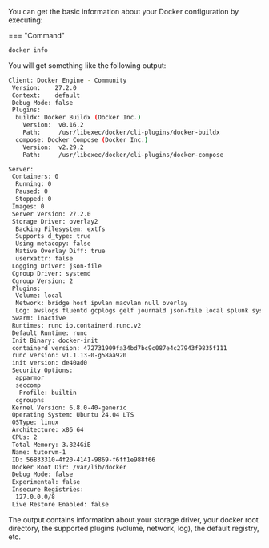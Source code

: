 You can get the basic information about your Docker configuration by executing:

=== "Command"
```bash
docker info
```

You will get something like the following output:

```bash linenums="1" hl_lines="19 30 31 32 53"
Client: Docker Engine - Community
 Version:    27.2.0
 Context:    default
 Debug Mode: false
 Plugins:
  buildx: Docker Buildx (Docker Inc.)
    Version:  v0.16.2
    Path:     /usr/libexec/docker/cli-plugins/docker-buildx
  compose: Docker Compose (Docker Inc.)
    Version:  v2.29.2
    Path:     /usr/libexec/docker/cli-plugins/docker-compose

Server:
 Containers: 0
  Running: 0
  Paused: 0
  Stopped: 0
 Images: 0
 Server Version: 27.2.0
 Storage Driver: overlay2
  Backing Filesystem: extfs
  Supports d_type: true
  Using metacopy: false
  Native Overlay Diff: true
  userxattr: false
 Logging Driver: json-file
 Cgroup Driver: systemd
 Cgroup Version: 2
 Plugins:
  Volume: local
  Network: bridge host ipvlan macvlan null overlay
  Log: awslogs fluentd gcplogs gelf journald json-file local splunk syslog
 Swarm: inactive
 Runtimes: runc io.containerd.runc.v2
 Default Runtime: runc
 Init Binary: docker-init
 containerd version: 472731909fa34bd7bc9c087e4c27943f9835f111
 runc version: v1.1.13-0-g58aa920
 init version: de40ad0
 Security Options:
  apparmor
  seccomp
   Profile: builtin
  cgroupns
 Kernel Version: 6.8.0-40-generic
 Operating System: Ubuntu 24.04 LTS
 OSType: linux
 Architecture: x86_64
 CPUs: 2
 Total Memory: 3.824GiB
 Name: tutorvm-1
 ID: 56833310-4f20-4141-9869-f6ff1e988f66
 Docker Root Dir: /var/lib/docker
 Debug Mode: false
 Experimental: false
 Insecure Registries:
  127.0.0.0/8
 Live Restore Enabled: false
```

The output contains information about your storage driver, your docker root directory, the supported plugins (volume, network, log), the default registry, etc.

